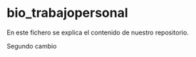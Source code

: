 # bio_trabajopersonal

En este fichero se explica el contenido de nuestro repositorio.

Segundo cambio